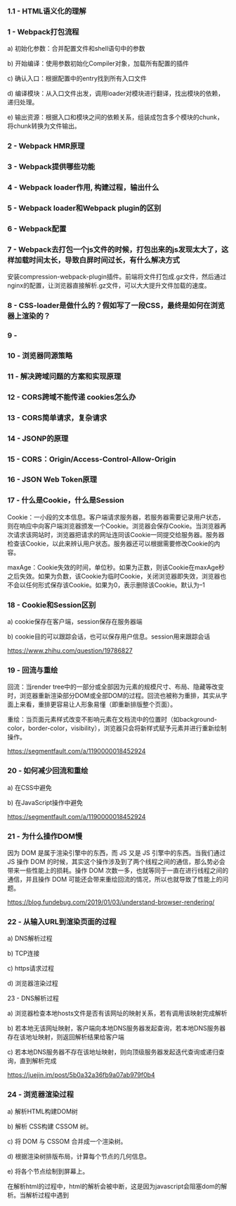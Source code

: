 ### 1.1 -  HTML语义化的理解

### 1 - Webpack打包流程

a)   初始化参数：合并配置文件和shell语句中的参数

b)   开始编译：使用参数初始化Compiler对象，加载所有配置的插件

c)   确认入口：根据配置中的entry找到所有入口文件

d)   编译模块：从入口文件出发，调用loader对模块进行翻译，找出模块的依赖，递归处理。

e)   输出资源：根据入口和模块之间的依赖关系，组装成包含多个模块的chunk，将chunk转换为文件输出。

### 2 - Webpack HMR原理

### 3 - Webpack提供哪些功能

### 4 - Webpack loader作用, 构建过程，输出什么

### 5 - Webpack loader和Webpack plugin的区别

### 6 - Webpack配置

### 7 - Webpack去打包一个js文件的时候，打包出来的js发现太大了，这样加载时间太长，导致白屏时间过长，有什么解决方式

安装compression-webpack-plugin插件。前端将文件打包成.gz文件，然后通过nginx的配置，让浏览器直接解析.gz文件，可以大大提升文件加载的速度。

### 8 - CSS-loader是做什么的？假如写了一段CSS，最终是如何在浏览器上渲染的？

### 9 - 

### 10 - 浏览器同源策略

### 11 - 解决跨域问题的方案和实现原理

### 12 - CORS跨域不能传递 cookies怎么办

### 13 - CORS简单请求，复杂请求

### 14 - JSONP的原理

### 15 - CORS：Origin/Access-Control-Allow-Origin

### 16 - JSON Web Token原理

### 17 -  什么是Cookie，什么是Session

Cookie：一小段的文本信息。客户端请求服务器，若服务器需要记录用户状态，则在响应中向客户端浏览器颁发一个Cookie。浏览器会保存Cookie。当浏览器再次请求该网站时，浏览器把请求的网址连同该Cookie一同提交给服务器。服务器检查该Cookie，以此来辨认用户状态。服务器还可以根据需要修改Cookie的内容。

maxAge：Cookie失效的时间，单位秒。如果为正数，则该Cookie在maxAge秒之后失效。如果为负数，该Cookie为临时Cookie，关闭浏览器即失效，浏览器也不会以任何形式保存该Cookie。如果为0，表示删除该Cookie。默认为–1

### 18 - Cookie和Session区别

a)   cookie保存在客户端，session保存在服务器端

b)   cookie目的可以跟踪会话，也可以保存用户信息。session用来跟踪会话

 https://www.zhihu.com/question/19786827

### 19 - 回流与重绘

回流：当render tree中的一部分或全部因为元素的规模尺寸、布局、隐藏等改变时，浏览器重新渲染部分DOM或全部DOM的过程。回流也被称为重排，其实从字面上来看，重排更容易让人形象易懂（即重新排版整个页面）。

重绘：当页面元素样式改变不影响元素在文档流中的位置时（如background-color，border-color，visibility），浏览器只会将新样式赋予元素并进行重新绘制操作。

https://segmentfault.com/a/1190000018452924

### 20 - 如何减少回流和重绘

a)   在CSS中避免

b)   在JavaScript操作中避免

https://segmentfault.com/a/1190000018452924

### 21 - 为什么操作DOM慢

因为 DOM 是属于渲染引擎中的东西，而 JS 又是 JS 引擎中的东西。当我们通过 JS 操作 DOM 的时候，其实这个操作涉及到了两个线程之间的通信，那么势必会带来一些性能上的损耗。操作 DOM 次数一多，也就等同于一直在进行线程之间的通信，并且操作 DOM 可能还会带来重绘回流的情况，所以也就导致了性能上的问题。

https://blog.fundebug.com/2019/01/03/understand-browser-rendering/

### 22 - 从输入URL到渲染页面的过程

a)   DNS解析过程

b)   TCP连接

c)   https请求过程

d)   浏览器渲染过程

23 - DNS解析过程

a)   浏览器检查本地hosts文件是否有该网址的映射关系，若有调用该映射完成解析

b)   若本地无该网址映射，客户端向本地DNS服务器发起查询，若本地DNS服务器存在该地址映射，则返回解析结果给客户端

c)   若本地DNS服务器不存在该地址映射，则向顶级服务器发起迭代查询或递归查询，直到解析完成

https://juejin.im/post/5b0a32a36fb9a07ab979f0b4

### 24 - 浏览器渲染过程

a)   解析HTML构建DOM树

b)   解析 CSS构建 CSSOM 树。

c)   将 DOM 与 CSSOM 合并成一个渲染树。

d)   根据渲染树排版布局，计算每个节点的几何信息。

e)   将各个节点绘制到屏幕上。

在解析html的过程中，html的解析会被中断，这是因为javascript会阻塞dom的解析。当解析过程中遇到<script>标签的时候，便会停止解析过程，转而去处理脚本，如果脚本是内联的，浏览器会先去执行这段内联的脚本，如果是外链的，那么先会去加载脚本，然后执行。在处理完脚本之后，浏览器便继续解析HTML文档。

同时javascript的执行会受到标签前面样式文件的影响。如果在标签前面有样式文件，需要样式文件加载并解析完毕后才执行脚本。这是因为javascript可以查询对象的样式。

https://juejin.im/entry/59e1d31f51882578c3411c77

### 25 - <script>中defer和async的区别

a)   无 defer 和 async：浏览器停止解析文档，加载并执行脚本，脚本执行完，再继续解析文档

b)   async：在解析文档的同时，加载脚本，脚本加载完毕后，停止解析文档，执行脚本，脚本执行完，再继续解析文档。（脚本不按顺序执行，谁先加载完谁先执行）

c)   defer：在解析文档的同时，加载脚本。待文档解析完后，执行脚本。（脚本按顺序执行）

### 26 - DOMContentLoaded与load的区别

DOMContentLoaded：初始的 HTML 文档被完全加载和解析完成之后，DOMContentLoaded 事件被触发，而无需等待样式表、图像和子框架的完成加载

load: 当一个资源及其依赖资源已完成加载时，将触发load事件

https://www.cnblogs.com/caizhenbo/p/6679478.html ！！！

### 27 - 浏览器是单线程还是多线程

a)   Javascript引擎是单线程的

b)   浏览器是多线程的

https://blog.csdn.net/It_rod/article/details/79880745

### 28 - 浏览器渲染Render（浏览器内核）进程中有哪些线程

a)   GUI渲染线程

b)   JS引擎线程

c)   异步http请求线程

https://blog.csdn.net/It_rod/article/details/79880745

### 29 - 浏览器什么时候加载图片

https://segmentfault.com/a/1190000010032501

https://juejin.im/post/5d3700ff6fb9a07ea648b41f